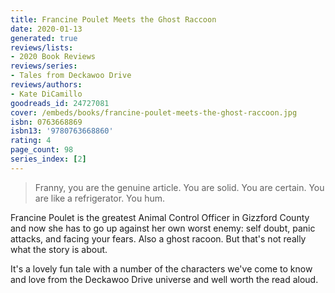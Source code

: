 ```yaml
---
title: Francine Poulet Meets the Ghost Raccoon
date: 2020-01-13
generated: true
reviews/lists:
- 2020 Book Reviews
reviews/series:
- Tales from Deckawoo Drive
reviews/authors:
- Kate DiCamillo
goodreads_id: 24727081
cover: /embeds/books/francine-poulet-meets-the-ghost-raccoon.jpg
isbn: 0763668869
isbn13: '9780763668860'
rating: 4
page_count: 98
series_index: [2]
---
```

> Franny, you are the genuine article. You are solid. You are certain. You are like a refrigerator. You hum.

Francine Poulet is the greatest Animal Control Officer in Gizzford County and now she has to go up against her own worst enemy: self doubt, panic attacks, and facing your fears. Also a ghost racoon. But that's not really what the story is about.  

<!--more-->

It's a lovely fun tale with a number of the characters we've come to know and love from the Deckawoo Drive universe and well worth the read aloud.
